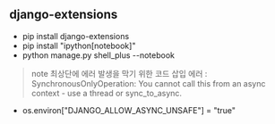 ## django-extensions
- pip install django-extensions
- pip install "ipython[notebook]"
- python manage.py shell_plus --notebook

> note 최상단에 에러 발생을 막기 위한 코드 삽입
> 에러 : SynchronousOnlyOperation: You cannot call this from an async context - use a thread or sync_to_async.
- os.environ["DJANGO_ALLOW_ASYNC_UNSAFE"] = "true"